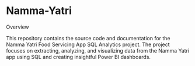 # Namma-Yatri

Overview

This repository contains the source code and documentation for the Namma Yatri Food Servicing App SQL Analytics project. The project focuses on extracting, analyzing, and visualizing data from the Namma Yatri app using SQL and creating insightful Power BI dashboards.
